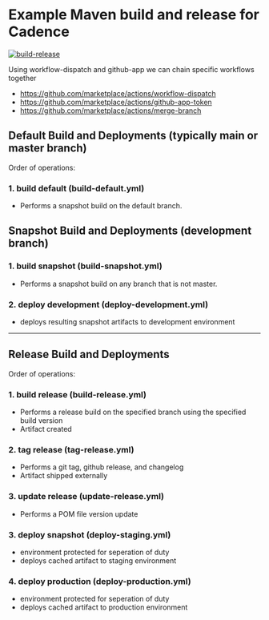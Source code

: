 
# Example Maven build and release for Cadence

[![build-release](https://github.com/casa-vega/maven-build/actions/workflows/build-release.yml/badge.svg)](https://github.com/casa-vega/maven-build/actions/workflows/build-release.yml)

Using workflow-dispatch and github-app we can chain specific workflows together

- https://github.com/marketplace/actions/workflow-dispatch
- https://github.com/marketplace/actions/github-app-token
- https://github.com/marketplace/actions/merge-branch


## Default Build and Deployments (typically main or master branch)

Order of operations:

### 1. build default (build-default.yml)
- Performs a snapshot build on the default branch.

## Snapshot Build and Deployments (development branch)

### 1. build snapshot (build-snapshot.yml)
- Performs a snapshot build on any branch that is not master.

### 2. deploy development (deploy-development.yml)
- deploys resulting snapshot artifacts to development environment

---

## Release Build and Deployments 

Order of operations:

### 1. build release (build-release.yml)
- Performs a release build on the specified branch using the specified build version
- Artifact created

### 2. tag release (tag-release.yml)
- Performs a git tag, github release, and changelog
- Artifact shipped externally

### 3. update release (update-release.yml)
- Performs a POM file version update

### 3. deploy snapshot (deploy-staging.yml)
- environment protected for seperation of duty
- deploys cached artifact to staging environment

### 4. deploy production (deploy-production.yml)
- environment protected for seperation of duty
- deploys cached artifact to production environment

